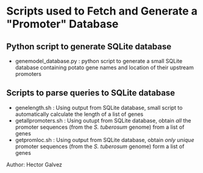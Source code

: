 # Scripts used to Fetch and Generate a "Promoter" Database

## Python script to generate SQLite database 
- genemodel_database.py : python script to generate a small SQLite database containing potato gene names and location of their upstream promoters

## Scripts to parse queries to SQLite database
- genelength.sh : Using output from SQLite database, small script to automatically calculate the length of a list of genes
- getallpromoters.sh : Using outupt from SQLite database, obtain _all_ the promoter sequences (from the *S. tuberosum* genome) from a list of genes
- getpromloc.sh : Using output from SQLite database, obtain _only unique_ promoter sequences (from the *S. tuberosum* genome) form a list of genes

Author: Hector Galvez